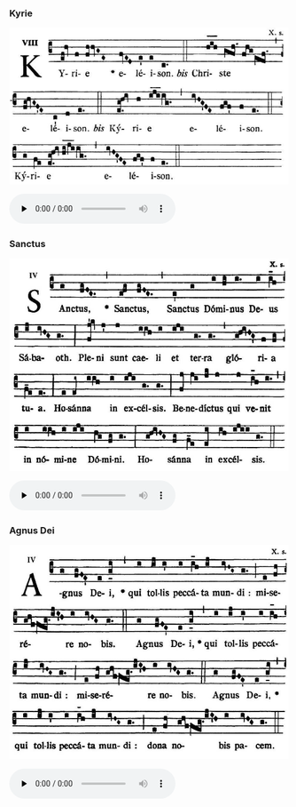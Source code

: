 ### Kyrie

![](images/mass-i-kyrie.jpg)

<audio src="https://www.ccwatershed.org/audio/djc_01_kyrie_mp3_1/download/" preload="none" controls="controls"></audio>

### Sanctus

![](images/mass-i-sanctus.jpg)

<audio src="https://www.ccwatershed.org/audio/djc_01_sanctus_mp3_1/download/" preload="none" controls="controls"></audio>

### Agnus Dei

![](images/mass-i-agnus.jpg)

<audio src="https://www.ccwatershed.org/audio/djc_01_agnus_mp3_1/download/" preload="none" controls="controls"></audio>
